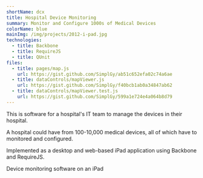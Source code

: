```yaml
---
shortName: dcx
title: Hospital Device Monitoring
summary: Monitor and Configure 1000s of Medical Devices
colorName: blue
mainImg: /img/projects/2012-i-pad.jpg
technologies:
  - title: Backbone
  - title: RequireJS
  - title: QUnit
files:
  - title: pages/map.js
    url: https://gist.github.com/SimplGy/ab51c652efa02c74a6ae
  - title: dataControls/mapViewer.js
    url: https://gist.github.com/SimplGy/f40bcb1ab0a34847ab62
  - title: dataControls/mapViewer.test.js
    url: https://gist.github.com/SimplGy/599a1e724e4a064b8d79
---
```


This is software for a hospital's IT team to manage the devices in their hospital.

A hospital could have from 100-10,000 medical devices, all of which have to monitored and configured.

Implemented as a desktop and web-based iPad application using Backbone and RequireJS.

Device monitoring software on an iPad